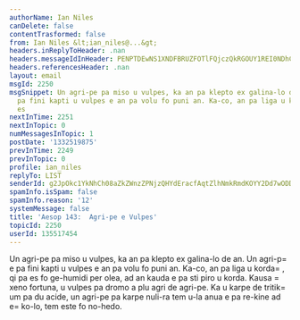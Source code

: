 ```yaml
---
authorName: Ian Niles
canDelete: false
contentTrasformed: false
from: Ian Niles &lt;ian_niles@...&gt;
headers.inReplyToHeader: .nan
headers.messageIdInHeader: PENPTDEwNS1XNDFBRUZFOTlFQjczQkRGOUY1REI0NDhCNDYwQHBoeC5nYmw+
headers.referencesHeader: .nan
layout: email
msgId: 2250
msgSnippet: Un agri-pe pa miso u vulpes, ka an pa klepto ex galina-lo de an. Un agri-pe
  pa fini kapti u vulpes e an pa volu fo puni an. Ka-co, an pa liga u korda, qi pa
  es
nextInTime: 2251
nextInTopic: 0
numMessagesInTopic: 1
postDate: '1332519875'
prevInTime: 2249
prevInTopic: 0
profile: ian_niles
replyTo: LIST
senderId: g2JpOkc1YkNhCh08aZkZWnzZPNjzQHYdEracfAqtZlhNmkRmdKOYY2Dd7wODDDC83EJLBLWfRiQ-scgkFvam9cTtTfvsoOzO
spamInfo.isSpam: false
spamInfo.reason: '12'
systemMessage: false
title: 'Aesop 143:  Agri-pe e Vulpes'
topicId: 2250
userId: 135517454
---
```



Un agri-pe pa miso u vulpes, ka an pa klepto ex galina-lo de an. Un agri-p=
e pa fini kapti u vulpes e an pa volu fo puni an. Ka-co, an pa liga u korda=
, qi pa es fo ge-humidi per olea, ad an kauda e pa sti piro u korda. Kausa =
xeno fortuna, u vulpes pa dromo a plu agri de agri-pe. Ka u karpe de tritik=
um pa du acide, un agri-pe pa karpe nuli-ra tem u-la anua e pa re-kine ad e=
ko-lo, tem este fo no-hedo.  		 	   		  
